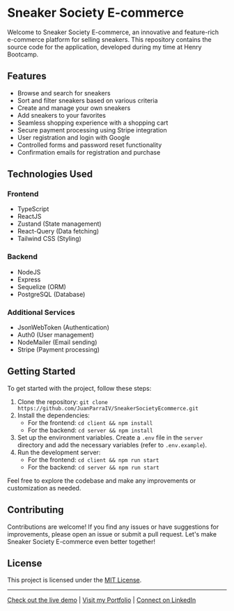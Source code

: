 # Sneaker Society E-commerce

Welcome to Sneaker Society E-commerce, an innovative and feature-rich e-commerce platform for selling sneakers. This repository contains the source code for the application, developed during my time at Henry Bootcamp.

## Features

- Browse and search for sneakers
- Sort and filter sneakers based on various criteria
- Create and manage your own sneakers
- Add sneakers to your favorites
- Seamless shopping experience with a shopping cart
- Secure payment processing using Stripe integration
- User registration and login with Google
- Controlled forms and password reset functionality
- Confirmation emails for registration and purchase

## Technologies Used

### Frontend
- TypeScript
- ReactJS
- Zustand (State management)
- React-Query (Data fetching)
- Tailwind CSS (Styling)

### Backend
- NodeJS
- Express
- Sequelize (ORM)
- PostgreSQL (Database)

### Additional Services
- JsonWebToken (Authentication)
- Auth0 (User management)
- NodeMailer (Email sending)
- Stripe (Payment processing)

## Getting Started

To get started with the project, follow these steps:

1. Clone the repository: `git clone https://github.com/JuanParraIV/SneakerSocietyEcommerce.git`
2. Install the dependencies:
   - For the frontend: `cd client && npm install`
   - For the backend: `cd server && npm install`
3. Set up the environment variables. Create a `.env` file in the `server` directory and add the necessary variables (refer to `.env.example`).
4. Run the development server:
   - For the frontend: `cd client && npm run start`
   - For the backend: `cd server && npm run start`

Feel free to explore the codebase and make any improvements or customization as needed.

## Contributing

Contributions are welcome! If you find any issues or have suggestions for improvements, please open an issue or submit a pull request. Let's make Sneaker Society E-commerce even better together!

## License

This project is licensed under the [MIT License](LICENSE).

---

[Check out the live demo](https://sneaker-society-ecommerce.herokuapp.com) | [Visit my Portfolio](https://portfolio-jm.vercel.app) | [Connect on LinkedIn](https://www.linkedin.com/in/juanparraiv/)

